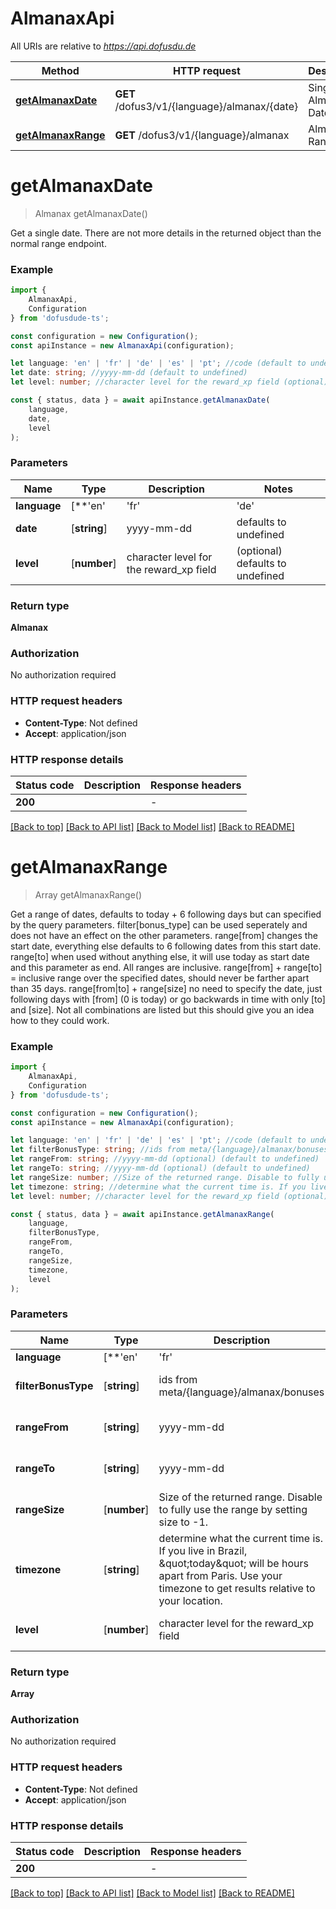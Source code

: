 # AlmanaxApi

All URIs are relative to *https://api.dofusdu.de*

|Method | HTTP request | Description|
|------------- | ------------- | -------------|
|[**getAlmanaxDate**](#getalmanaxdate) | **GET** /dofus3/v1/{language}/almanax/{date} | Single Almanax Date|
|[**getAlmanaxRange**](#getalmanaxrange) | **GET** /dofus3/v1/{language}/almanax | Almanax Range|

# **getAlmanaxDate**
> Almanax getAlmanaxDate()

Get a single date. There are not more details in the returned object than the normal range endpoint.

### Example

```typescript
import {
    AlmanaxApi,
    Configuration
} from 'dofusdude-ts';

const configuration = new Configuration();
const apiInstance = new AlmanaxApi(configuration);

let language: 'en' | 'fr' | 'de' | 'es' | 'pt'; //code (default to undefined)
let date: string; //yyyy-mm-dd (default to undefined)
let level: number; //character level for the reward_xp field (optional) (default to undefined)

const { status, data } = await apiInstance.getAlmanaxDate(
    language,
    date,
    level
);
```

### Parameters

|Name | Type | Description  | Notes|
|------------- | ------------- | ------------- | -------------|
| **language** | [**&#39;en&#39; | &#39;fr&#39; | &#39;de&#39; | &#39;es&#39; | &#39;pt&#39;**]**Array<&#39;en&#39; &#124; &#39;fr&#39; &#124; &#39;de&#39; &#124; &#39;es&#39; &#124; &#39;pt&#39;>** | code | defaults to undefined|
| **date** | [**string**] | yyyy-mm-dd | defaults to undefined|
| **level** | [**number**] | character level for the reward_xp field | (optional) defaults to undefined|


### Return type

**Almanax**

### Authorization

No authorization required

### HTTP request headers

 - **Content-Type**: Not defined
 - **Accept**: application/json


### HTTP response details
| Status code | Description | Response headers |
|-------------|-------------|------------------|
|**200** |  |  -  |

[[Back to top]](#) [[Back to API list]](../README.md#documentation-for-api-endpoints) [[Back to Model list]](../README.md#documentation-for-models) [[Back to README]](../README.md)

# **getAlmanaxRange**
> Array<Almanax> getAlmanaxRange()

Get a range of dates, defaults to today + 6 following days but can specified by the query parameters.   filter[bonus_type] can be used seperately and does not have an effect on the other parameters.  range[from] changes the start date, everything else defaults to 6 following dates from this start date.  range[to] when used without anything else, it will use today as start date and this parameter as end. All ranges are inclusive.  range[from] + range[to] = inclusive range over the specified dates, should never be farther apart than 35 days.  range[from|to] + range[size] no need to specify the date, just following days with [from] (0 is today) or go backwards in time with only [to] and [size].  Not all combinations are listed but this should give you an idea how to they could work.

### Example

```typescript
import {
    AlmanaxApi,
    Configuration
} from 'dofusdude-ts';

const configuration = new Configuration();
const apiInstance = new AlmanaxApi(configuration);

let language: 'en' | 'fr' | 'de' | 'es' | 'pt'; //code (default to undefined)
let filterBonusType: string; //ids from meta/{language}/almanax/bonuses (optional) (default to undefined)
let rangeFrom: string; //yyyy-mm-dd (optional) (default to undefined)
let rangeTo: string; //yyyy-mm-dd (optional) (default to undefined)
let rangeSize: number; //Size of the returned range. Disable to fully use the range by setting size to -1. (optional) (default to undefined)
let timezone: string; //determine what the current time is. If you live in Brazil, \"today\" will be hours apart from Paris. Use your timezone to get results relative to your location. (optional) (default to 'Europe/Paris')
let level: number; //character level for the reward_xp field (optional) (default to undefined)

const { status, data } = await apiInstance.getAlmanaxRange(
    language,
    filterBonusType,
    rangeFrom,
    rangeTo,
    rangeSize,
    timezone,
    level
);
```

### Parameters

|Name | Type | Description  | Notes|
|------------- | ------------- | ------------- | -------------|
| **language** | [**&#39;en&#39; | &#39;fr&#39; | &#39;de&#39; | &#39;es&#39; | &#39;pt&#39;**]**Array<&#39;en&#39; &#124; &#39;fr&#39; &#124; &#39;de&#39; &#124; &#39;es&#39; &#124; &#39;pt&#39;>** | code | defaults to undefined|
| **filterBonusType** | [**string**] | ids from meta/{language}/almanax/bonuses | (optional) defaults to undefined|
| **rangeFrom** | [**string**] | yyyy-mm-dd | (optional) defaults to undefined|
| **rangeTo** | [**string**] | yyyy-mm-dd | (optional) defaults to undefined|
| **rangeSize** | [**number**] | Size of the returned range. Disable to fully use the range by setting size to -1. | (optional) defaults to undefined|
| **timezone** | [**string**] | determine what the current time is. If you live in Brazil, \&quot;today\&quot; will be hours apart from Paris. Use your timezone to get results relative to your location. | (optional) defaults to 'Europe/Paris'|
| **level** | [**number**] | character level for the reward_xp field | (optional) defaults to undefined|


### Return type

**Array<Almanax>**

### Authorization

No authorization required

### HTTP request headers

 - **Content-Type**: Not defined
 - **Accept**: application/json


### HTTP response details
| Status code | Description | Response headers |
|-------------|-------------|------------------|
|**200** |  |  -  |

[[Back to top]](#) [[Back to API list]](../README.md#documentation-for-api-endpoints) [[Back to Model list]](../README.md#documentation-for-models) [[Back to README]](../README.md)

